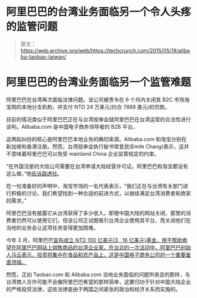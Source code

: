 # 阿里巴巴的台湾业务面临另一个令人头疼的监管问题

> 原文：<https://web.archive.org/web/https://techcrunch.com/2015/05/18/alibaba-taobao-taiwan/>

# 阿里巴巴的台湾业务面临另一个监管难题

阿里巴巴在台湾再次面临法律问题。该公司被责令在 6 个月内关闭其 B2C 市场淘宝网的本地分支机构，并支付 NTD 24 万美元(约合 7888 美元)的罚款。

目前的情况类似于阿里巴巴正在与台湾投审会就阿里巴巴在台湾运营的合法性进行谈判。Alibaba.com 是中国电子商务领导者的 B2B 平台。

这两起纠纷的核心是阿里巴巴本地业务的确切来源。Alibaba.com 和淘宝分别在新加坡和香港注册。然而，台湾投审会执行秘书常爱民(Emile Chang)表示，这并不意味着阿里巴巴可以免受 mainland China 企业监管规定的约束。

“在外国注册的大陆公司需要在台湾申请大陆经营许可证。阿里巴巴和淘宝都没有这么做，”他[告诉路透社](https://web.archive.org/web/20230322164152/http://uk.reuters.com/article/2015/05/18/uk-taiwan-alibaba-idUKKBN0O30CH20150518)。

在一份准备好的声明中，淘宝市场的一名代表表示，“我们正在与台湾有关部门进行积极的讨论，我们希望找到一种合适的前进方式，以继续满足台湾消费者和商家的需求。”

阿里巴巴没有披露它从台湾获得了多少收入，即使中国大陆的网站关闭，那里的消费者仍然可以使用它们。但该公司正试图吸引台湾企业使用其平台，而关闭他们在当地的业务会让这项任务变得更加困难。

今年 3 月，阿里巴巴[宣布成立 NTD 100 亿美元(3 . 16 亿美元)基金，用于帮助希望在阿里巴巴网站上销售商品的台湾企业家。在台北的一次活动中，阿里巴巴创始人马云表示，投资将集中在食品和农产品上，这是中国电子商务公司的一个重要垂直领域。](https://web.archive.org/web/20230322164152/https://techcrunch.com/2015/03/03/alibaba-taiwan-fund/)

然而，正如 Taobao.com 和 Alibaba.com 当地业务面临的问题所突显的那样，与台湾商人合作可能不会像阿里巴巴希望的那样简单，这要归功于针对中国大陆企业的严格投资法律，这些法律是由于两国之间紧张的政治和经济关系而实施的。